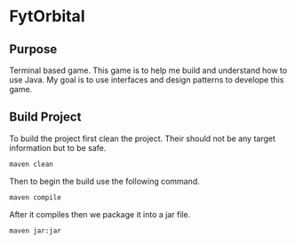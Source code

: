 # FytOrbital

## Purpose

Terminal based game. This game is to help me build and understand how to use
Java. My goal is to use interfaces and design patterns to develope this game.

## Build Project

To build the project first clean the project. Their should not be any target
information but to be safe.
```sh
maven clean
```

Then to begin the build use the following command.
```sh
maven compile
```

After it compiles then we package it into a jar file.
```sh
maven jar:jar
```

